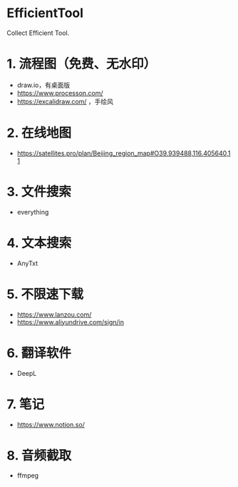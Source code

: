 # EfficientTool
Collect Efficient Tool.

# 1. 流程图（免费、无水印）
- draw.io，有桌面版
- https://www.processon.com/
- https://excalidraw.com/ ，手绘风
# 2. 在线地图
- https://satellites.pro/plan/Beijing_region_map#O39.939488,116.405640,11
# 3. 文件搜索
- everything
# 4. 文本搜索
- AnyTxt
# 5. 不限速下载
- https://www.lanzou.com/
- https://www.aliyundrive.com/sign/in
# 6. 翻译软件
- DeepL
# 7. 笔记
- https://www.notion.so/
# 8. 音频截取
- ffmpeg
